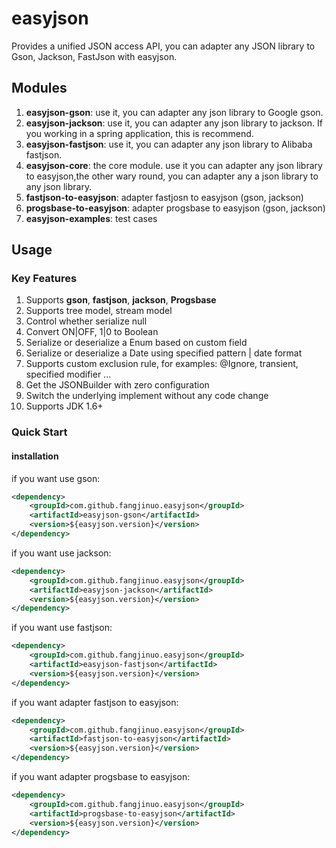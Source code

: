 # easyjson
Provides a unified JSON access API, you can adapter any JSON library to Gson, Jackson, FastJson with easyjson.

## Modules
1. **easyjson-gson**: use it, you can adapter any json library to Google gson.
2. **easyjson-jackson**: use it, you can adapter any json library to jackson. If you working in a spring application, this is recommend.
3. **easyjson-fastjson**: use it, you can adapter any json library to Alibaba fastjson.
4. **easyjson-core**: the core module. use it you can adapter any json library to easyjson,the other wary round, you can adapter any a json library to any json library.
5. **fastjson-to-easyjson**: adapter fastjosn to easyjson (gson, jackson)
6. **progsbase-to-easyjson**: adapter progsbase to easyjson (gson, jackson)
7. **easyjson-examples**: test cases

## Usage
### Key Features
1. Supports **gson**, **fastjson**, **jackson**, **Progsbase**
2. Supports tree model, stream model
3. Control whether serialize null
4. Convert ON|OFF, 1|0 to Boolean
5. Serialize or deserialize a Enum based on custom field
6. Serialize or deserialize a Date using specified pattern | date format
7. Supports custom exclusion rule, for examples: @Ignore, transient, specified modifier ...
8. Get the JSONBuilder with zero configuration
9. Switch the underlying implement without any code change 
10. Supports JDK 1.6+

### Quick Start
#### installation

if you want use gson:
```xml
<dependency>
    <groupId>com.github.fangjinuo.easyjson</groupId>
    <artifactId>easyjson-gson</artifactId>
    <version>${easyjson.version}</version>
</dependency>
```
if you want use jackson:
```xml
<dependency>
    <groupId>com.github.fangjinuo.easyjson</groupId>
    <artifactId>easyjson-jackson</artifactId>
    <version>${easyjson.version}</version>
</dependency>
```
if you want use fastjson:
```xml
<dependency>
    <groupId>com.github.fangjinuo.easyjson</groupId>
    <artifactId>easyjson-fastjson</artifactId>
    <version>${easyjson.version}</version>
</dependency>
```
if you want adapter fastjson to easyjson:
```xml
<dependency>
    <groupId>com.github.fangjinuo.easyjson</groupId>
    <artifactId>fastjson-to-easyjson</artifactId>
    <version>${easyjson.version}</version>
</dependency>
```
if you want adapter progsbase to easyjson:
```xml
<dependency>
    <groupId>com.github.fangjinuo.easyjson</groupId>
    <artifactId>progsbase-to-easyjson</artifactId>
    <version>${easyjson.version}</version>
</dependency>
```

